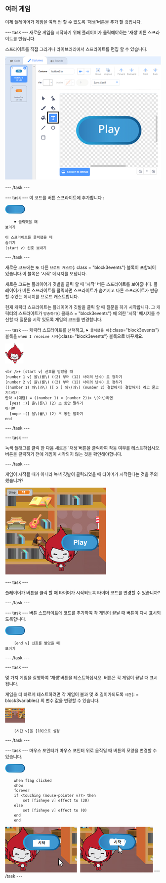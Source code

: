 ## 여러 게임

이제 플레이어가 게임을 여러 번 할 수 있도록 '재생'버튼을 추가 할 것입니다.

\--- task \--- 새로운 게임을 시작하기 위해 플레이어가 클릭해야하는 '재생'버튼 스프라이트를 만듭니다.

스프라이트를 직접 그리거나 라이브러리에서 스프라이트를 편집 할 수 있습니다.

![재생 버튼 그림](images/brain-play.png)

\--- /task \---

\--- task \--- 이 코드를 버튼 스프라이트에 추가합니다 :

![버튼 스프라이트](images/button-sprite.png)

```blocks3
    ⚑ 클릭했을 때
보이기

이 스프라이트를 클릭했을 때
숨기기
(start v) 신호 보내기
```

\--- /task \---

새로운 코드에는 또 다른 `브로드 캐스트`{: class = "block3events"} 블록이 포함되어 있습니다.이 블록은 '시작' 메시지를 보냅니다.

새로운 코드는 플레이어가 깃발을 클릭 할 때 '시작' 버튼 스프라이트를 보여줍니다. 플레이어가 버튼 스프라이트를 클릭하면 스프라이트가 숨겨지고 다른 스프라이트가 반응 할 수있는 메시지를 브로드 캐스트합니다.

현재 캐릭터 스프라이트는 플레이어가 깃발을 클릭 할 때 질문을 하기 시작합니다. 그 캐릭터의 스프라이트가 `방송하기`{: 클래스 = "block3events"} 에 의한 '시작' 메시지를 수신할 때 질문을 시작 있도록 게임의 코드를 변경합니다.

\--- task \--- 캐릭터 스프라이트를 선택하고, `⚑ 클릭했을 때`{:class="block3events"} 블록을 `when I receive 시작`{:class="block3events"} 블록으로 바꾸세요.

![문자 스프라이트](images/giga-sprite.png)

```blocks3
<br />+ [start v] 신호를 받았을 때
[number 1 v] 을\(를\) ((2) 부터 (12) 사이의 난수) 로 정하기
[number 2 v] 을\(를\) ((2) 부터 (12) 사이의 난수) 로 정하기
((number 1) 와\(과\) ([ x ] 와\(과\) (number 2) 결합하기) 결합하기) 라고 묻고 기다리기
만약 <(대답) = ((number 1) × (number 2))> \(이\)라면 
  [yes! :)] 을\(를\) (2) 초 동안 말하기
아니면 
  [nope :(] 을\(를\) (2) 초 동안 말하기
end
```

\--- /task \---

\--- task \---

녹색 플래그를 클릭 한 다음 새로운 '재생'버튼을 클릭하여 작동 여부를 테스트하십시오. 버튼을 클릭하기 전에 게임이 시작되지 않는 것을 확인해야합니다. 

\--- /task \---

게임이 시작될 때가 아니라 녹색 깃발이 클릭되었을 때 타이머가 시작된다는 것을 주의했습니까? 

![타이머가 시작되었습니다.](images/brain-timer-bug.png)

\--- task \---

플레이어가 버튼을 클릭 할 때 타이머가 시작되도록 타이머 코드를 변경할 수 있습니까?

\--- /task \---

\--- task \--- 버튼 스프라이트에 코드를 추가하여 각 게임이 끝날 때 버튼이 다시 표시되도록합니다.

![버튼 스프라이트](images/button-sprite.png)

```blocks3
    [end v] 신호를 받았을 때
보이기
```

\--- /task \---

\--- task \---

몇 가지 게임을 실행하여 '재생'버튼을 테스트하십시오. 버튼은 각 게임이 끝날 때 표시됩니다.

게임을 더 빠르게 테스트하려면 각 게임이 불과 몇 초 길이가되도록 `시간`{: = block3variables} 의 변수 값을 변경할 수 있습니다.

![단계](images/stage-sprite.png)

```blocks3
    [시간 v]을 [10]으로 설정
```

\--- /task \---

\--- task \--- 마우스 포인터가 마우스 포인터 위로 움직일 때 버튼의 모양을 변경할 수 있습니다.

![버튼](images/button-sprite.png)

```blocks3
    when flag clicked
    show
    forever
    if <touching (mouse-pointer v)?> then
        set [fisheye v] effect to (30)
    else
        set [fisheye v] effect to (0)
    end
    end
```

![스크린샷](images/brain-fisheye.png) \--- /task \---